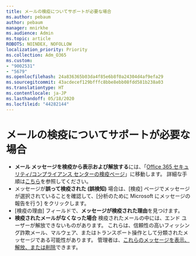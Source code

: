 ```yaml
---
title: メールの検疫についてサポートが必要な場合
ms.author: pebaum
author: pebaum
manager: mnirkhe
ms.audience: Admin
ms.topic: article
ROBOTS: NOINDEX, NOFOLLOW
localization_priority: Priority
ms.collection: Adm_O365
ms.custom:
- "9002531"
- "5679"
ms.openlocfilehash: 24a836365b03da4f85e6b8f0a24304d4af9efa29
ms.sourcegitcommit: 43acdecef129bfffc8bbe8ebb08fdd581b238a03
ms.translationtype: HT
ms.contentlocale: ja-JP
ms.lasthandoff: 05/18/2020
ms.locfileid: "44282144"
---
```

# <a name="need-help-with-email-quarantine"></a>メールの検疫についてサポートが必要な場合

- **メール メッセージを検疫から表示および解放する**には、「[Office 365 セキュリティ/コンプライアンス センターの検疫ページ](https://protection.office.com/quarantine)」に移動します。 詳細な手順は[こちら](https://docs.microsoft.com/microsoft-365/security/office-365-security/find-and-release-quarantined-messages-as-a-user?view=o365-worldwide#view-your-quarantined-messages)を参照してください。
- メッセージが**誤って検疫された (誤検知)** 場合は、[検疫] ページでメッセージが選択されていることを確認して、[分析のために Microsoft にメッセージの報告を行う] をクリックします。 
- [検疫の理由] フィールドで、**メッセージが検疫された理由**を見つけます。
- **検疫されたメールがなくなった場合** 検疫されたメールの中には、エンド ユーザーが解放できないものがあります。 これらは、信頼性の高いフィッシング詐欺メール、マルウェア、またはトランスポート操作として分類されたメッセージである可能性があります。 管理者は、[これらのメッセージを表示、解放、または削除](https://docs.microsoft.com/microsoft-365/security/office-365-security/manage-quarantined-messages-and-files?view=o365-worldwide)できます。 

